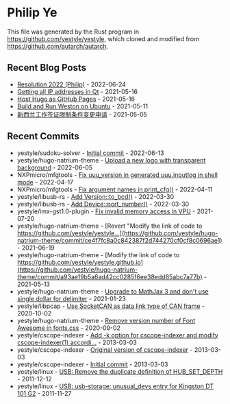
# Philip Ye

This file was generated by the Rust program in
https://github.com/yestyle/yestyle, which cloned and modified from
https://github.com/autarch/autarch.

## Recent Blog Posts

- [Resolution 2022 (Philip)](https://blog.lancitou.net/resolution-2022-philip/) - 2022-06-24
- [Getting all IP addresses in Qt](https://blog.lancitou.net/getting-all-ip-addresses-in-qt/) - 2021-05-16
- [Host Hugo as GitHub Pages](https://blog.lancitou.net/host-hugo-as-github-pages/) - 2021-05-16
- [Build and Run Weston on Ubuntu](https://blog.lancitou.net/build-and-run-weston-on-ubuntu/) - 2021-05-11
- [新西兰工作签证限制条件变更申请](https://blog.lancitou.net/voc-of-work-visa/) - 2021-05-05


## Recent Commits

- yestyle/sudoku-solver - [Initial commit](https://github.com/yestyle/sudoku-solver/commit/8c6d804a7e50c24578f8db1027bdeca9d37247d3) - 2022-06-13
- yestyle/hugo-natrium-theme - [Upload a new logo with transparent background](https://github.com/yestyle/hugo-natrium-theme/commit/942311e76df68aebce592156d990d85871e94265) - 2022-06-05
- NXPmicro/mfgtools - [Fix uuu_version in generated uuu.inputlog in shell mode](https://github.com/NXPmicro/mfgtools/commit/1dc59a15bae7f52e70c8d5b7b790bcfd7960bdaa) - 2022-04-17
- NXPmicro/mfgtools - [Fix argument names in print_cfg()](https://github.com/NXPmicro/mfgtools/commit/f4578c351ed167aeafa3001e7042b2c0210155df) - 2022-04-11
- yestyle/libusb-rs - [Add Version::to_bcd()](https://github.com/yestyle/libusb-rs/commit/7870453a8eedfbc89594ba8abd72ba89c43b3fb9) - 2022-03-30
- yestyle/libusb-rs - [Add Device::port_number()](https://github.com/yestyle/libusb-rs/commit/afe6be24cb8998d5bab0ea595b23fe401c6612ec) - 2022-03-30
- yestyle/imx-gst1.0-plugin - [Fix invalid memory access in VPU](https://github.com/yestyle/imx-gst1.0-plugin/commit/9cff161193e9a119deda97a510841cc072451967) - 2021-07-20
- yestyle/hugo-natrium-theme - [Revert &quot;Modify the link of code to https://github.com/yestyle/yestyle…](https://github.com/yestyle/hugo-natrium-theme/commit/ce4f7fc8a0c842387f2d744270cf0cf8c0696ae1) - 2021-06-19
- yestyle/hugo-natrium-theme - [Modify the link of code to https://github.com/yestyle/yestyle.github.io](https://github.com/yestyle/hugo-natrium-theme/commit/a93ae19b5a6ad42cc0285f6ee38edd85abc7a77b) - 2021-05-13
- yestyle/hugo-natrium-theme - [Upgrade to MathJax 3 and don&#39;t use single dollar for delimiter](https://github.com/yestyle/hugo-natrium-theme/commit/7b05ab24bc649a2079c2a47d1991481cbf5e50ec) - 2021-01-23
- yestyle/libpcap - [Use SocketCAN as data link type of CAN frame](https://github.com/yestyle/libpcap/commit/4e709dcd1de7c25aac4acc8135f7f1889ce2a185) - 2020-10-02
- yestyle/hugo-natrium-theme - [Remove version number of Font Awesome in fonts.css](https://github.com/yestyle/hugo-natrium-theme/commit/25847126b295eceb6836b4f0c45de02b3bc95754) - 2020-09-02
- yestyle/cscope-indexer - [Add -k option for cscope-indexer and modify cscope-indexer(1) accordi…](https://github.com/yestyle/cscope-indexer/commit/261e5fa77ceb8641174024ef42836e56c3c984b0) - 2013-03-03
- yestyle/cscope-indexer - [Original version of cscope-indexer](https://github.com/yestyle/cscope-indexer/commit/f0d45212d29f225656c17b910b7301999136b9a3) - 2013-03-03
- yestyle/cscope-indexer - [Initial commit](https://github.com/yestyle/cscope-indexer/commit/c48aab09309caa86ca5ede658ba81f4cf04d9976) - 2013-03-03
- yestyle/linux - [USB: Remove the duplicate definition of HUB_SET_DEPTH](https://github.com/yestyle/linux/commit/c91043adaf50ef13609003120f3471783460fb71) - 2011-12-12
- yestyle/linux - [USB: usb-storage: unusual_devs entry for Kingston DT 101 G2](https://github.com/yestyle/linux/commit/cec28a5428793b6bc64e56687fb239759d6da74e) - 2011-11-27


